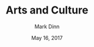 ---
title : 'Arts and Culture'
heading : 'FINDING LOVE AND ROMANCE ON THE ROAD'
date : 'May 16, 2017'
author: 'Mark Dinn'
image : '/image/02.jpg'
---